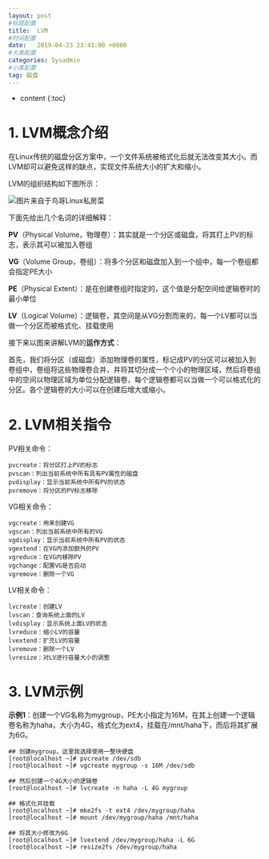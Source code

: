 ```yaml
---
layout: post
#标题配置
title:  LVM
#时间配置
date:   2019-04-23 23:41:00 +0800
#大类配置
categories: Sysadmin
#小类配置
tag: 磁盘
---
```


* content
{:toc}




# 1.  LVM概念介绍

在Linux传统的磁盘分区方案中，一个文件系统被格式化后就无法改变其大小。而LVM却可以避免这样的缺点，实现文件系统大小的扩大和缩小。

LVM的组织结构如下图所示：

![图片来自于鸟哥Linux私房菜](images/1555932865158.png)

下面先给出几个名词的详细解释：

**PV**（Physical Volume，物理卷）：其实就是一个分区或磁盘，将其打上PV的标志，表示其可以被加入卷组

**VG**（Volume Group，卷组）：将多个分区和磁盘加入到一个组中，每一个卷组都会指定PE大小

**PE**（Physical Extent）：是在创建卷组时指定的，这个值是分配空间给逻辑卷时的最小单位

**LV**（Logical Volume）：逻辑卷，其空间是从VG分割而来的，每一个LV都可以当做一个分区而被格式化、挂载使用

接下来以图来讲解LVM的**运作方式**：

首先，我们将分区（或磁盘）添加物理卷的属性，标记成PV的分区可以被加入到卷组中，卷组将这些物理卷合并，并将其切分成一个个小的物理区域，然后将卷组中的空间以物理区域为单位分配逻辑卷，每个逻辑卷都可以当做一个可以格式化的分区。各个逻辑卷的大小可以在创建后增大或缩小。





# 2.  LVM相关指令

PV相关命令：

```shell
pvcreate：将分区打上PV的标志
pvscan：列出当前系统中所有具有PV属性的磁盘
pvdisplay：显示当前系统中所有PV的状态
pvremove：将分区的PV标志移除
```



VG相关命令：

```shell
vgcreate：用来创建VG
vgscan：列出当前系统中所有的VG
vgdisplay：显示当前系统中所有PV的状态
vgextend：在VG内添加额外的PV
vgreduce：在VG内移除PV
vgchange：配置VG是否启动
vgremove：删除一个VG
```



LV相关命令：

```shell
lvcreate：创建LV
lvscan：查询系统上面的LV
lvdisplay：显示系统上面LV的状态
lvreduce：缩小LV的容量
lvextend：扩充LV的容量
lvremove：删除一个LV
lvresize：对LV进行容量大小的调整
```



# 3.  LVM示例

**示例1**：创建一个VG名称为mygroup，PE大小指定为16M，在其上创建一个逻辑卷名称为haha，大小为4G，格式化为ext4，挂载在/mnt/haha下，而后将其扩展为6G。

```shell
## 创建mygroup，这里我选择使用一整块硬盘
[root@localhost ~]# pvcreate /dev/sdb
[root@localhost ~]# vgcreate mygroup -s 16M /dev/sdb

## 然后创建一个4G大小的逻辑卷
[root@localhost ~]# lvcreate -n haha -L 4G mygroup

## 格式化并挂载
[root@localhost ~]# mke2fs -t ext4 /dev/mygroup/haha 
[root@localhost ~]# mount /dev/mygroup/haha /mnt/haha

## 将其大小修改为6G
[root@localhost ~]# lvextend /dev/mygroup/haha -L 6G
[root@localhost ~]# resize2fs /dev/mygroup/haha
```





